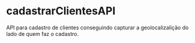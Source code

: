 # cadastrarClientesAPI
API para cadastro de clientes conseguindo capturar a geolocalizalição do lado de quem faz o cadastro.
